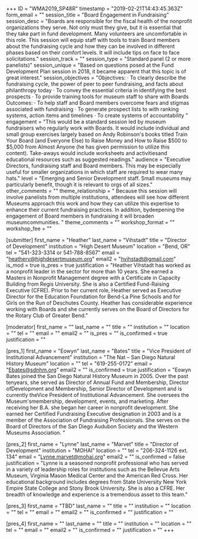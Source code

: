 +++
ID = "WMA2019_SP48R"
timestamp = "2019-02-21T14:43:45.363Z"
form_email = ""
session_title = "Board Engagement in Fundraising"
session_desc = "Boards are responsible for the fiscal health of the nonprofit organizations they serve. Not only must they give, but it is essential that they take part in fund development. Many volunteers are uncomfortable in this role. This session will equip staff with tools to train Board members about the fundraising cycle and how they can be involved in different phases based on their comfort levels. It will include tips on face to face solicitations."
session_track = ""
session_type = "Standard panel (2 or more panelists)"
session_unique = "Based on questions posed at the Fund Development Plan session in 2018, it became apparent that this topic is of great interest."
session_objectives = "Objectives: · To clearly describe the fundraising cycle, the power of peer to peer fundraising, and facts about philanthropy today · To convey the essential criteria in identifying the best prospects · To provide training tools for museum staff to share with Boards Outcomes: · To help staff and Board members overcome fears and stigmas associated with fundraising · To generate prospect lists to with ranking systems, action items and timelines · To create systems of accountability "
engagement = "This would be a standard session led by museum fundraisers who regularly work with Boards. It would include individual and small group exercises largely based on Andy Robinson's books titled Train Your Board (and Everyone Else) to Raise Money and How to Raise $500 to $5,000 from Almost Anyone (he has given permission to utilize this content). Take-aways would include worksheets and activitiesand educational resources such as suggested readings."
audience = "Executive Directors, fundraising staff and Board members. This may be especially useful for smaller organizations in which staff are required to wear many hats."
level = "Emerging and Senior Development staff. Small museums may particularly benefit, though it is relevant to orgs of all sizes."
other_comments = ""
theme_relationship = " Because this session will involve panelists from multiple institutions, attendees will see how different Museums approach this work and how they can utilize this expertise to enhance their current fundraising practices. In addition, bydeepening the engagement of Board members in fundraising it will broaden museumcommunities. "
theme_comments = ""
workshop_format = ""
workshop_fee = ""

[submitter]
first_name = "Heather"
last_name = "Vihstadt"
title = "Director of Development"
institution = "High Desert Museum"
location = "Bend, OR"
tel = "541-323-3314 or 541-788-8567"
email = "heatherv@highdesertmuseum.org"
email2 = "hvihstadt@gmail.com"
is_mod = true
is_pres = true
justification = "Heather Vihstadt has worked as a nonprofit leader in the sector for more than 10 years. She earned a Masters in Nonprofit Management degree with a Certificate in Capacity Building from Regis University. She is also a Certified Fund-Raising Executive (CFRE). Prior to her current role, Heather served as Executive Director for the Education Foundation for Bend-La Pine Schools and for Girls on the Run of Deschutes County. Heather has considerable experience working with Boards and she currently serves on the Board of Directors for the Rotary Club of Greater Bend."

[moderator]
first_name = ""
last_name = ""
title = ""
institution = ""
location = ""
tel = ""
email = ""
email2 = ""
is_pres = ""
is_confirmed = true
justification = ""

[pres_1]
first_name = "Eowyn"
last_name = "Bates"
title = "Vice President of Institutional Advancement"
institution = "The Nat – San Diego Natural History Museum"
location = ""
tel = "619-255-0172"
email = "Ebates@sdnhm.org"
email2 = ""
is_confirmed = true
justification = "Eowyn Bates joined the San Diego Natural History Museum in 2005. Over the past tenyears, she served as Director of Annual Fund and Membership, Director ofDevelopment and Membership, Senior Director of Development and is currently theVice President of Institutional Advancement. She oversees the Museum'smembership, development, events, and marketing. After receiving her B.A. she began her career in nonprofit development. She earned her Certified Fundraising Executive designation in 2003 and is a member of the Association of Fundraising Professionals. She serves on the Board of Directors of the San Diego Audubon Society and the Western Museums Association. "

[pres_2]
first_name = "Lynne"
last_name = "Marvet"
title = "Director of Development"
institution = "MOHAI"
location = ""
tel = "206-324-1126 ext. 134"
email = "Lynne.marvet@mohai.org"
email2 = ""
is_confirmed = false
justification = "Lynne is a seasoned nonprofit professional who has served in a variety of leadership roles for institutions such as the Bellevue Arts Museum, Virginia Mason Medical Center and the American Red Cross. Her educational background includes degrees from State University New York Empire State College and Stony Brook University. She is also a CFRE. Her breadth of knowledge and experience is a tremendous asset to this team."

[pres_3]
first_name = "TBD"
last_name = ""
title = ""
institution = ""
location = ""
tel = ""
email = ""
email2 = ""
is_confirmed = ""
justification = ""

[pres_4]
first_name = ""
last_name = ""
title = ""
institution = ""
location = ""
tel = ""
email = ""
email2 = ""
is_confirmed = ""
justification = ""
+++
